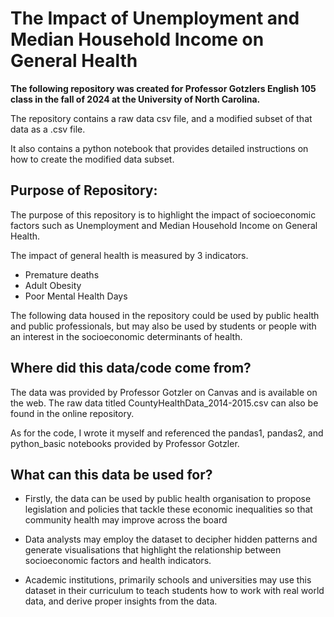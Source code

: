 # The Impact of Unemployment and Median Household Income on General Health


**The following repository was created for Professor Gotzlers English 105 class in the fall of 2024 at the University of North Carolina.**

The repository contains a raw data csv file, and a modified subset of that data as a .csv file. 

It also contains a python notebook that provides detailed instructions on how to create the modified data subset. 

## Purpose of Repository:

The purpose of this repository is to highlight the impact of socioeconomic factors such as Unemployment and Median Household Income on General Health.

The impact of general health is measured by 3 indicators.

* Premature deaths
* Adult Obesity
* Poor Mental Health Days
  
The following data housed in the repository could be used by public health and public professionals, but may also be used by students or people with an interest in the socioeconomic determinants of health. 


## Where did this data/code come from?
The data was provided by Professor Gotzler on Canvas and is available on the web. The raw data titled CountyHealthData_2014-2015.csv can also be found in the online repository. 

As for the code, I wrote it myself and referenced the pandas1, pandas2, and python_basic notebooks provided by Professor Gotzler. 

## What can this data be used for?

* Firstly, the data can be used by public health organisation to propose legislation and policies that tackle these economic inequalities so that community health may improve across the board

* Data analysts may employ the dataset to decipher hidden patterns and generate visualisations that highlight the relationship between socioeconomic factors and health indicators.

* Academic institutions, primarily schools and universities may use this dataset in their curriculum to teach students how to work with real world data, and derive proper insights from the data. 



